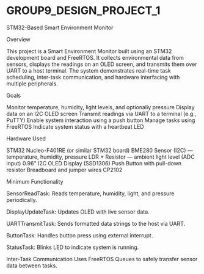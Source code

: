 # GROUP9_DESIGN_PROJECT_1

STM32-Based Smart Environment Monitor

Overview

This project is a Smart Environment Monitor built using an STM32 development board and FreeRTOS. It collects environmental data from sensors, displays the readings on an OLED screen, and transmits them over UART to a host terminal. The system demonstrates real-time task scheduling, inter-task communication, and hardware interfacing with multiple peripherals.

Goals

Monitor temperature, humidity, light levels, and optionally pressure
Display data on an I2C OLED screen
Transmit readings via UART to a terminal (e.g., PuTTY)
Enable system interaction using a push button
Manage tasks using FreeRTOS
Indicate system status with a heartbeat LED

Hardware Used

STM32 Nucleo-F401RE (or similar STM32 board)
BME280 Sensor (I2C) — temperature, humidity, pressure
LDR + Resistor — ambient light level (ADC input)
0.96" I2C OLED Display (SSD1306)
Push Button with pull-down resistor
Breadboard and jumper wires
CP2102

Minimum Functionality

SensorReadTask: Reads temperature, humidity, light, and pressure periodically.

DisplayUpdateTask: Updates OLED with live sensor data.

UARTTransmitTask: Sends formatted data strings to the host via UART.

ButtonTask: Handles button press using external interrupt.

StatusTask: Blinks LED to indicate system is running.

Inter-Task Communication
Uses FreeRTOS Queues to safely transfer sensor data between tasks.






